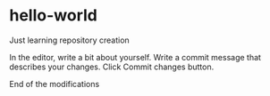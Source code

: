 # hello-world
Just learning repository creation

In the editor, write a bit about yourself.
Write a commit message that describes your changes.
Click Commit changes button.

End of the modifications


